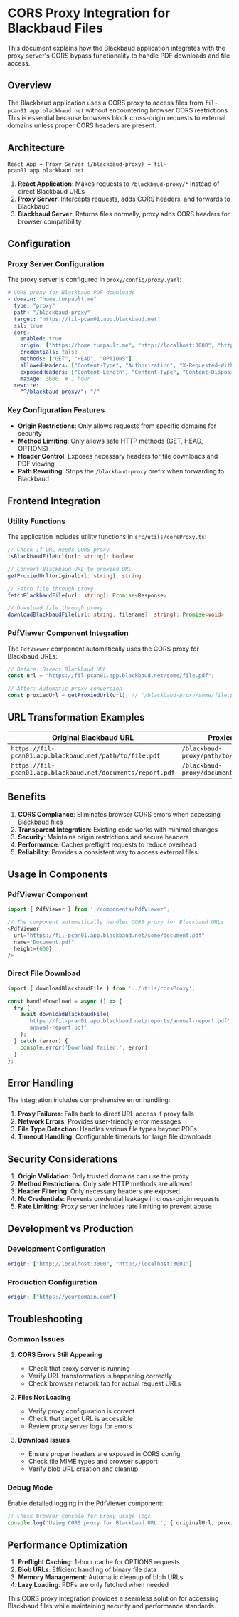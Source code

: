 # CORS Proxy Integration for Blackbaud Files

This document explains how the Blackbaud application integrates with the proxy server's CORS bypass functionality to handle PDF downloads and file access.

## Overview

The Blackbaud application uses a CORS proxy to access files from `fil-pcan01.app.blackbaud.net` without encountering browser CORS restrictions. This is essential because browsers block cross-origin requests to external domains unless proper CORS headers are present.

## Architecture

```
React App → Proxy Server (/blackbaud-proxy) → fil-pcan01.app.blackbaud.net
```

1. **React Application**: Makes requests to `/blackbaud-proxy/*` instead of direct Blackbaud URLs
2. **Proxy Server**: Intercepts requests, adds CORS headers, and forwards to Blackbaud
3. **Blackbaud Server**: Returns files normally, proxy adds CORS headers for browser compatibility

## Configuration

### Proxy Server Configuration

The proxy server is configured in `proxy/config/proxy.yaml`:

```yaml
# CORS proxy for Blackbaud PDF downloads
- domain: "home.turpault.me"
  type: "proxy"
  path: "/blackbaud-proxy"
  target: "https://fil-pcan01.app.blackbaud.net"
  ssl: true
  cors:
    enabled: true
    origin: ["https://home.turpault.me", "http://localhost:3000", "http://localhost:3001"]
    credentials: false
    methods: ["GET", "HEAD", "OPTIONS"]
    allowedHeaders: ["Content-Type", "Authorization", "X-Requested-With", "Accept", "Origin", "Bb-Api-Subscription-Key"]
    exposedHeaders: ["Content-Length", "Content-Type", "Content-Disposition", "Content-Range", "Accept-Ranges"]
    maxAge: 3600  # 1 hour
  rewrite:
    "^/blackbaud-proxy/": "/"
```

### Key Configuration Features

- **Origin Restrictions**: Only allows requests from specific domains for security
- **Method Limiting**: Only allows safe HTTP methods (GET, HEAD, OPTIONS)
- **Header Control**: Exposes necessary headers for file downloads and PDF viewing
- **Path Rewriting**: Strips the `/blackbaud-proxy` prefix when forwarding to Blackbaud

## Frontend Integration

### Utility Functions

The application includes utility functions in `src/utils/corsProxy.ts`:

```typescript
// Check if URL needs CORS proxy
isBlackbaudFileUrl(url: string): boolean

// Convert Blackbaud URL to proxied URL
getProxiedUrl(originalUrl: string): string

// Fetch file through proxy
fetchBlackbaudFile(url: string): Promise<Response>

// Download file through proxy
downloadBlackbaudFile(url: string, filename?: string): Promise<void>

```

### PdfViewer Component Integration

The `PdfViewer` component automatically uses the CORS proxy for Blackbaud URLs:

```typescript
// Before: Direct Blackbaud URL
const url = "https://fil-pcan01.app.blackbaud.net/some/file.pdf";

// After: Automatic proxy conversion
const proxiedUrl = getProxiedUrl(url); // "/blackbaud-proxy/some/file.pdf"
```

## URL Transformation Examples

| Original Blackbaud URL | Proxied URL |
|------------------------|-------------|
| `https://fil-pcan01.app.blackbaud.net/path/to/file.pdf` | `/blackbaud-proxy/path/to/file.pdf` |
| `https://fil-pcan01.app.blackbaud.net/documents/report.pdf` | `/blackbaud-proxy/documents/report.pdf` |

## Benefits

1. **CORS Compliance**: Eliminates browser CORS errors when accessing Blackbaud files
2. **Transparent Integration**: Existing code works with minimal changes
3. **Security**: Maintains origin restrictions and secure headers
4. **Performance**: Caches preflight requests to reduce overhead
5. **Reliability**: Provides a consistent way to access external files

## Usage in Components

### PdfViewer Component

```typescript
import { PdfViewer } from './components/PdfViewer';

// The component automatically handles CORS proxy for Blackbaud URLs
<PdfViewer 
  url="https://fil-pcan01.app.blackbaud.net/some/document.pdf"
  name="Document.pdf"
  height={600}
/>
```

### Direct File Download

```typescript
import { downloadBlackbaudFile } from '../utils/corsProxy';

const handleDownload = async () => {
  try {
    await downloadBlackbaudFile(
      'https://fil-pcan01.app.blackbaud.net/reports/annual-report.pdf',
      'annual-report.pdf'
    );
  } catch (error) {
    console.error('Download failed:', error);
  }
};
```

## Error Handling

The integration includes comprehensive error handling:

1. **Proxy Failures**: Falls back to direct URL access if proxy fails
2. **Network Errors**: Provides user-friendly error messages
3. **File Type Detection**: Handles various file types beyond PDFs
4. **Timeout Handling**: Configurable timeouts for large file downloads

## Security Considerations

1. **Origin Validation**: Only trusted domains can use the proxy
2. **Method Restrictions**: Only safe HTTP methods are allowed
3. **Header Filtering**: Only necessary headers are exposed
4. **No Credentials**: Prevents credential leakage in cross-origin requests
5. **Rate Limiting**: Proxy server includes rate limiting to prevent abuse

## Development vs Production

### Development Configuration
```yaml
origin: ["http://localhost:3000", "http://localhost:3001"]
```

### Production Configuration
```yaml
origin: ["https://yourdomain.com"]
```

## Troubleshooting

### Common Issues

1. **CORS Errors Still Appearing**
   - Check that proxy server is running
   - Verify URL transformation is happening correctly
   - Check browser network tab for actual request URLs

2. **Files Not Loading**
   - Verify proxy configuration is correct
   - Check that target URL is accessible
   - Review proxy server logs for errors

3. **Download Issues**
   - Ensure proper headers are exposed in CORS config
   - Check file MIME types and browser support
   - Verify blob URL creation and cleanup

### Debug Mode

Enable detailed logging in the PdfViewer component:

```typescript
// Check browser console for proxy usage logs
console.log('Using CORS proxy for Blackbaud URL:', { originalUrl, proxiedUrl });
```

## Performance Optimization

1. **Preflight Caching**: 1-hour cache for OPTIONS requests
2. **Blob URLs**: Efficient handling of binary file data
3. **Memory Management**: Automatic cleanup of blob URLs
4. **Lazy Loading**: PDFs are only fetched when needed

This CORS proxy integration provides a seamless solution for accessing Blackbaud files while maintaining security and performance standards. 